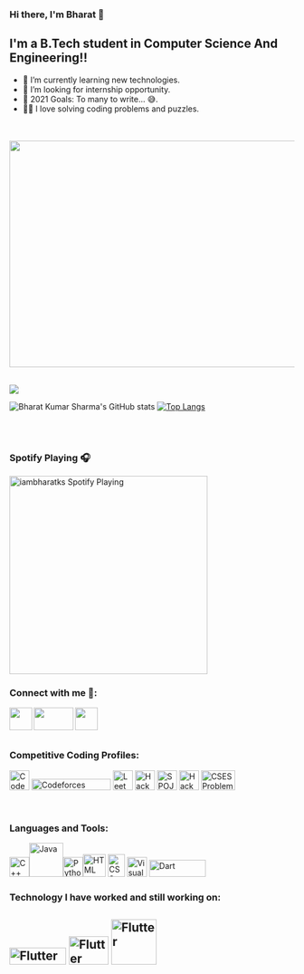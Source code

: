 ### Hi there, I'm Bharat 👋

## I'm a B.Tech student in Computer Science And Engineering!!

- 🌱 I’m currently learning new technologies.
- 👯 I’m looking for internship opportunity.
- 🥅 2021 Goals: To many to write... 😅.
- 👨‍💻 I love solving coding problems and puzzles.
<br />
<br />

<img height = "400px" width="862px" src="https://www.questers.com/sites/default/files/1200x630-programmers-day.jpg" />

<br />
<br />

![](https://komarev.com/ghpvc/?username=iambharatks)


![Bharat Kumar Sharma's GitHub stats](https://github-readme-stats.vercel.app/api?username=iambharatks&show_icons=true&theme=tokyonight) [![Top Langs](https://github-readme-stats.vercel.app/api/top-langs/?username=iambharatks&layout=compact)](https://github.com/anuraghazra/github-readme-stats)    
<br />

<br />

### Spotify Playing 🎧

[<img src="https://now-playing-codestackr.vercel.app/api/spotify-playing" alt="iambharatks Spotify Playing" width="350" />](https://open.spotify.com/user/swyqyimdc12jajde4vpwd2x1b)

### Connect with me 🤝:

[<img align = "left" height = "40px" width="40px" src="https://icons-for-free.com/iconfiles/png/512/linked+linkedin+logo+social+icon-1320191784782940875.png" />][website][<img align = "left" height = "40px" width="70px" src="https://1000logos.net/wp-content/uploads/2018/05/Gmail-logo.png" />][gmail][<img align = "left" height = "40px" width="40px" src="https://blog.logomyway.com/wp-content/uploads/2020/12/discord-mascot.png" />][discord]

<br />
<br />
<br />

### Competitive Coding Profiles:

[<img   alt="Codechef" height = "35px" width="35px" src="https://avatars1.githubusercontent.com/u/11960354?s=460&v=4" />][codechef]  [<img  alt="Codeforces" height = "20px" width="140px" src="https://upload.wikimedia.org/wikipedia/commons/thumb/b/b1/Codeforces_logo.svg/1200px-Codeforces_logo.svg.png" />][codeforces]  [<img   alt="LeetCode" height = "35px" width="35px" src="https://upload.wikimedia.org/wikipedia/commons/1/19/LeetCode_logo_black.png" />][leetcode]  [<img alt="Hackerrank"  width="35px" src="https://upload.wikimedia.org/wikipedia/commons/4/40/HackerRank_Icon-1000px.png" />][hackerrank]  [<img  alt="SPOJ" height = "35px" width="35px" src="https://pbs.twimg.com/profile_images/568733328090480640/B1rm7i-y_400x400.jpeg" />][spoj]  [<img  alt="Hackerearth" height = "35px" width="35px" src="https://i.pinimg.com/originals/6b/5c/ba/6b5cba015ccc362e4842ccacf0b381e6.png" />][hackerearth]  [<img  alt="CSES Problem Set" height = "35px" width="60px" src="https://cses.fi/logo.png?1" />][cses]

<br />

### Languages and Tools:

<img  alt="C++" height = "35px" width="35px" src="https://upload.wikimedia.org/wikipedia/commons/thumb/1/18/ISO_C%2B%2B_Logo.svg/1200px-ISO_C%2B%2B_Logo.svg.png" /><img  alt="Java" height = "60px" width="60px" src="https://i.pinimg.com/originals/f1/ea/a7/f1eaa7278f64e27128e062a3de918265.png" /><img  alt="Python" height = "35px" width="35px" src="https://upload.wikimedia.org/wikipedia/commons/thumb/c/c3/Python-logo-notext.svg/1024px-Python-logo-notext.svg.png" /><img  alt="HTML" height = "40px" width="40px" src="https://www.w3.org/html/logo/downloads/HTML5_Logo_512.png" /> <img  alt="CSS" height = "40px" width="30px" src="https://upload.wikimedia.org/wikipedia/commons/thumb/d/d5/CSS3_logo_and_wordmark.svg/1200px-CSS3_logo_and_wordmark.svg.png" /> <img  alt="Visual Studio Code" height = "35px" width="35px" src="https://user-images.githubusercontent.com/674621/71187801-14e60a80-2280-11ea-94c9-e56576f76baf.png" /> <img  alt="Dart" height = "30px" width="100px" src="https://upload.wikimedia.org/wikipedia/commons/thumb/f/fe/Dart_programming_language_logo.svg/1024px-Dart_programming_language_logo.svg.png" />


### Technology I have worked and still working on:

<img  alt="Flutter" height = "30px" width="100px" src="https://upload.wikimedia.org/wikipedia/commons/1/17/Google-flutter-logo.png" /> <img  alt="Flutter" height = "50px" width="70px" src="https://1000logos.net/wp-content/uploads/2016/10/Android-Logo.png" /> <img  alt="Flutter" height = "80px" width="80px" src="https://www.inventateq.com/assets/machine-banner.png" /> 
<br />
<br />
---

[discord]:https://discordapp.com/users/761631394580660255
[gmail]:https://mail.google.com/mail/u/0/#inbox
[website]: https://www.linkedin.com/in/bharat-k-s/
[codechef]:https://www.codechef.com/users/iambharatks
[codeforces]: http://codeforces.com/profile/bharatks
[hackerrank]:https://www.hackerrank.com/iambharatks
[leetcode]:https://leetcode.com/Iambharatks/
[spoj]:https://www.spoj.com/users/bks_7/    
[cses]:  https://cses.fi/user/35367
[hackerearth]:https://www.hackerearth.com/@iambharatks  